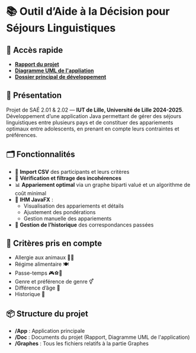 # 📚 Outil d’Aide à la Décision pour Séjours Linguistiques

## 🏢 Accès rapide
 - **[Rapport du projet](Doc/Rapport.pdf)**
 - **[Diagramme UML de l'appliation](Doc/Rapport/assets/DiagramUML.pdf)**
 - **[Dossier principal de développement](App)**


## 📖 Présentation

Projet de SAÉ 2.01 & 2.02 — **IUT de Lille, Université de Lille 2024-2025**.  
Développement d’une application Java permettant de gérer des séjours linguistiques entre plusieurs pays et de constituer des appariements optimaux entre adolescents, en prenant en compte leurs contraintes et préférences.

## 🗂 Fonctionnalités

- 📄 **Import CSV** des participants et leurs critères
- 🧹 **Vérification et filtrage des incohérences**
- 📊 **Appariement optimal** via un graphe biparti valué et un algorithme de coût minimal
- 🎨 **IHM JavaFX** :
  - Visualisation des appariements et détails
  - Ajustement des pondérations
  - Gestion manuelle des appariements
- 💾 **Gestion de l’historique** des correspondances passées

## 📑 Critères pris en compte

- Allergie aux animaux 🐶🐱
- Régime alimentaire 🍽️
- Passe-temps 🎮⚽🎨
- Genre et préférence de genre ⚥
- Différence d’âge 📆
- Historique 📜

## 📦 Structure du projet
 - **/App** : Application principale
 - **/Doc** : Documents du projet (Rapport, Diagramme UML de l'application)
 - **/Graphes** : Tous les fichiers relatifs à la partie Graphes

